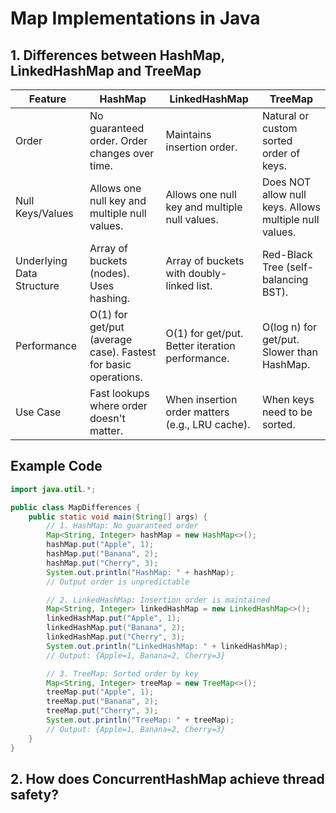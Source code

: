# Map Implementations in Java

## 1. Differences between HashMap, LinkedHashMap and TreeMap

| Feature | HashMap | LinkedHashMap | TreeMap |
|---------|---------|---------------|---------|
| Order | No guaranteed order. Order changes over time. | Maintains insertion order. | Natural or custom sorted order of keys. |
| Null Keys/Values | Allows one null key and multiple null values. | Allows one null key and multiple null values. | Does NOT allow null keys. Allows multiple null values. |
| Underlying Data Structure | Array of buckets (nodes). Uses hashing. | Array of buckets with doubly-linked list. | Red-Black Tree (self-balancing BST). |
| Performance | O(1) for get/put (average case). Fastest for basic operations. | O(1) for get/put. Better iteration performance. | O(log n) for get/put. Slower than HashMap. |
| Use Case | Fast lookups where order doesn't matter. | When insertion order matters (e.g., LRU cache). | When keys need to be sorted. |

## Example Code

```java
import java.util.*;

public class MapDifferences {
    public static void main(String[] args) {
        // 1. HashMap: No guaranteed order
        Map<String, Integer> hashMap = new HashMap<>();
        hashMap.put("Apple", 1);
        hashMap.put("Banana", 2);
        hashMap.put("Cherry", 3);
        System.out.println("HashMap: " + hashMap); 
        // Output order is unpredictable

        // 2. LinkedHashMap: Insertion order is maintained
        Map<String, Integer> linkedHashMap = new LinkedHashMap<>();
        linkedHashMap.put("Apple", 1);
        linkedHashMap.put("Banana", 2);
        linkedHashMap.put("Cherry", 3);
        System.out.println("LinkedHashMap: " + linkedHashMap); 
        // Output: {Apple=1, Banana=2, Cherry=3}

        // 3. TreeMap: Sorted order by key
        Map<String, Integer> treeMap = new TreeMap<>();
        treeMap.put("Apple", 1);
        treeMap.put("Banana", 2);
        treeMap.put("Cherry", 3);
        System.out.println("TreeMap: " + treeMap); 
        // Output: {Apple=1, Banana=2, Cherry=3}
    }
}
```

## 2. How does ConcurrentHashMap achieve thread safety?
